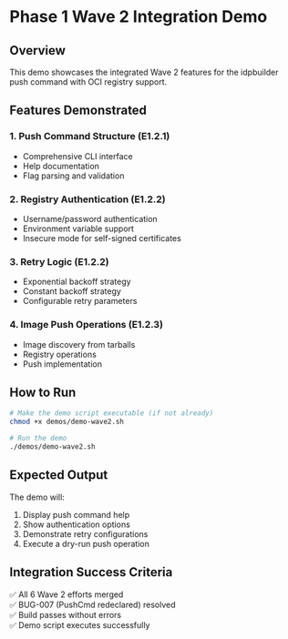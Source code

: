 # Phase 1 Wave 2 Integration Demo

## Overview
This demo showcases the integrated Wave 2 features for the idpbuilder push command with OCI registry support.

## Features Demonstrated

### 1. Push Command Structure (E1.2.1)
- Comprehensive CLI interface
- Help documentation
- Flag parsing and validation

### 2. Registry Authentication (E1.2.2)
- Username/password authentication
- Environment variable support
- Insecure mode for self-signed certificates

### 3. Retry Logic (E1.2.2)
- Exponential backoff strategy
- Constant backoff strategy
- Configurable retry parameters

### 4. Image Push Operations (E1.2.3)
- Image discovery from tarballs
- Registry operations
- Push implementation

## How to Run

```bash
# Make the demo script executable (if not already)
chmod +x demos/demo-wave2.sh

# Run the demo
./demos/demo-wave2.sh
```

## Expected Output
The demo will:
1. Display push command help
2. Show authentication options
3. Demonstrate retry configurations
4. Execute a dry-run push operation

## Integration Success Criteria
✅ All 6 Wave 2 efforts merged  
✅ BUG-007 (PushCmd redeclared) resolved  
✅ Build passes without errors  
✅ Demo script executes successfully  
